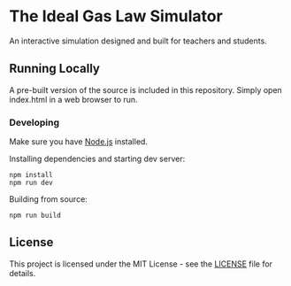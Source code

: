 # The Ideal Gas Law Simulator
An interactive simulation designed and built for teachers and students.

## Running Locally

A pre-built version of the source is included in this repository. Simply open index.html in a web browser to run.

### Developing

Make sure you have [Node.js](https://nodejs.org/en/) installed.

Installing dependencies and starting dev server:
```
npm install
npm run dev
```

Building from source:
```
npm run build
```

## License

This project is licensed under the MIT License - see the [LICENSE](LICENSE) file for details.
